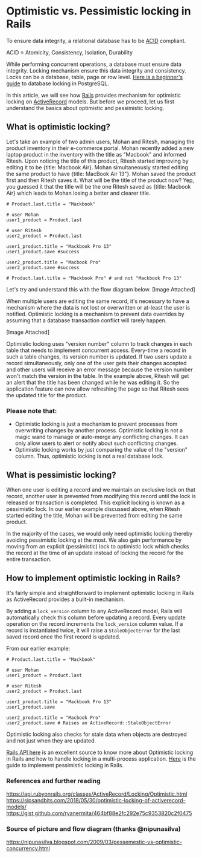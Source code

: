 # Optimistic vs. Pessimistic locking in Rails

To ensure data integrity, a relational database has to be [ACID](https://en.wikipedia.org/wiki/ACID) compliant.

ACID = Atomicity, Consistency, Isolation, Durability

While performing concurrent operations, a database must ensure data integrity. Locking mechanism ensure this data integrity and consistency. Locks can be a database, table, page or row level. [Here is a beginner's guide](https://vladmihalcea.com/a-beginners-guide-to-database-locking-and-the-lost-update-phenomena/) to database locking in PostgreSQL.

In this article, we will see how [Rails](https://rubyonrails.org/) provides mechanism for optimistic locking on [ActiveRecord](https://guides.rubyonrails.org/active_record_basics.html) models. But before we proceed, let us first understand the basics about optimistic and pessimistic locking.

## What is optimistic locking?

Let's take an example of two admin users, Mohan and Ritesh, managing the product inventory in their e-commerce portal. Mohan recently added a new laptop product in the inventory with the title as "Macbook" and informed Ritesh. Upon noticing the title of this product, Ritesh started improving by editing it to be {title: Macbook Air}. Mohan simultaneously started editing the same product to have {title: MacBook Air 13"}. Mohan saved the product first and then Ritesh saves it. What will be the title of the product now? Yep, you guessed it that the title will be the one Ritesh saved as {title: Macbook Air} which leads to Mohan losing a better and clearer title.

```
# Product.last.title = "Mackbook"

# user Mohan
user1_product = Product.last

# user Ritesh
user2_product = Product.last

user1_product.title = "Mackbook Pro 13"
user1_product.save #success

user2_product.title = "Macbook Pro"
user2_product.save #success

# Product.last.title = "Mackbook Pro" # and not "Mackbook Pro 13"
```

Let's try and understand this with the flow diagram below.
[Image Attached]

When multiple users are editing the same record, it's necessary to have a mechanism where the data is not lost or overwritten or at-least the user is notified. Optimistic locking is a mechanism to prevent data overrides by assuming that a database transaction conflict will rarely happen.

[Image Attached]

Optimistic locking uses "version number" column to track changes in each table that needs to implement concurrent access. Every-time a record in such a table changes, its version number is updated. If two users update a record simultaneously, only one of the user gets their changes accepted and other users will receive an error message because the version number won't match the version in the table. In the example above, Ritesh will get an alert that the title has been changed while he was editing it. So the application feature can now allow refreshing the page so that Ritesh sees the updated title for the product.

### Please note that:

- Optimistic locking is just a mechanism to prevent processes from overwriting changes by another process. Optimistic locking is not a magic wand to manage or auto-merge any conflicting changes. It can only allow users to alert or notify about such conflicting changes.
- Optimistic locking works by just comparing the value of the "version" column. Thus, optimistic locking is not a real database lock.


## What is pessimistic locking?

When one user is editing a record and we maintain an exclusive lock on that record, another user is prevented from modifying this record until the lock is released or transaction is completed. This explicit locking is known as a pessimistic lock. In our earlier example discussed above, when Ritesh started editing the title, Mohan will be prevented from editing the same product.

In the majority of the cases, we would only need optimistic locking thereby avoiding pessimistic locking at the most. We also gain performance by moving from an explicit (pessimistic) lock to optimistic lock which checks the record at the time of an update instead of locking the record for the entire transaction.

## How to implement optimistic locking in Rails?

It's fairly simple and straightforward to implement optimistic locking in Rails as ActiveRecord provides a built-in mechanism.

By adding a `lock_version` column to any ActiveRecord model, Rails will automatically check this column before updating a record. Every update operation on the record increments the `lock_version` column value. If a record is instantiated twice, it will raise a `StaleObjectError` for the last saved record once the first record is updated.

From our earlier example:
```
# Product.last.title = "Mackbook"

# user Mohan
user1_product = Product.last

# user Ritesh
user2_product = Product.last

user1_product.title = "Mackbook Pro 13"
user1_product.save

user2_product.title = "Macbook Pro"
user2_product.save # Raises an ActiveRecord::StaleObjectError
```

Optimistic locking also checks for stale data when objects are destroyed and not just when they are updated.

[Rails API here](https://api.rubyonrails.org/classes/ActiveRecord/Locking/Optimistic.html) is an excellent source to know more about Optimistic locking in Rails and how to handle locking in a multi-process application. [Here](https://api.rubyonrails.org/classes/ActiveRecord/Locking/Pessimistic.html) is the guide to implement pessimistic locking in Rails.

### References and further reading

https://api.rubyonrails.org/classes/ActiveRecord/Locking/Optimistic.html
https://sipsandbits.com/2018/05/30/optimistic-locking-of-activerecord-models/
https://gist.github.com/ryanermita/464bf88e2fc292e75c9353820c2f0475

### Source of picture and flow diagram (thanks @nipunasilva)
https://nipunasilva.blogspot.com/2009/03/pessemestic-vs-optimistic-concurrency.html

